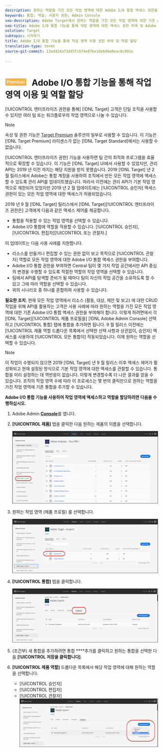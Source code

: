 ```yaml
---
description: 원하는 역할을 가진 모든 작업 영역에 대한 Adobe I/O 통합 액세스 권한을 부여하는 정보입니다.
keywords: 통합; 역할; 사용자 권한; Admin Console
seo-description: Adobe Target에서 원하는 역할을 가진 모든 작업 영역에 대한 기존 Adobe I/O 통합 액세스 권한을 부여하는 정보
seo-title: Adobe I/O 통합 기능을 통해 작업 영역에 대한 액세스 권한 부여 및 Adobe Target에서 역할 할당
solution: Target
subtopic: 시작하기
title: Adobe I/O 통합 기능을 통해 작업 영역 이용 권한 부여 및 역할 할당
translation-type: tm+mt
source-git-commit: 13ad42da73dd3fcbf4e07be1de646e0eac8c991e

---
```



# ![PREMIUM](/help/assets/premium.png) Adobe I/O 통합 기능을 통해 작업 영역 이용 및 역할 할당

[!UICONTROL 엔터프라이즈 권한을 통해] [!DNL Target] 고객은 단일 조직을 사용할 수 있지만 여러 팀 또는 워크플로우의 작업 영역으로 나눌 수 있습니다.

>[!NOTE]
>
>속성 및 권한 기능은 [Target Premium](/help/c-intro/intro.md#premium) 솔루션의 일부로 사용할 수 있습니다. 이 기능은 [!DNL Target Premium] 라이센스가 없는 [!DNL Target Standard]에서는 사용할 수 없습니다.

[!UICONTROL 엔터프라이즈 권한] 기능을 사용하면 팀 간의 최적화 프로그램을 효율적으로 확장할 수 있습니다. 이 기능은 [!DNL Target] UI에서 사용할 수 있었지만, 관리 API는 2019 년 이전 까지는 해당 지원을 받지 못했습니다. 2019 [!DNL Target] 년 2 월 릴리스에서 Adobe는 통합 계정을 사용하여 조직에서 만든 모든 작업 영역에 액세스할 수 있도록 관리 API를 업데이트했습니다. 따라서 이전에는 관리 API가 기본 작업 영역으로 제한되어 있었지만 2019 년 2 월 업데이트에는 [!UICONTROL 승인자] 액세스 권한이 있는 모든 작업 영역에 대한 액세스가 허용되었습니다.

2019 년 9 월 [!DNL Target] 릴리스에서 [!DNL Target][!UICONTROL 엔터프라이즈 권한은] 고객에게 다음과 같은 액세스 제어를 제공합니다.

* 통합을 적용할 수 있는 작업 영역을 선택할 수 있습니다.
* Adobe I/O 통합에 역할을 적용할 수 있습니다. [!UICONTROL 승인자], [!UICONTROL 편집자][!UICONTROL 또는 관찰자.]

이 업데이트는 다음 사용 사례를 지원합니다.

* 리소스를 만들거나 편집할 수 있는 권한 없이 보고 목적으로 [!UICONTROL 관찰자] 역할로 모든 작업 영역에 대한 Adobe I/O 통합 액세스 권한을 부여합니다.
* Adobe I/O 통합 권한을 부여하면 Central 팀이 몇 가지 작업 공간에서만 API 중심의 변경을 수행할 수 있도록 적절한 역할의 작업 영역을 선택할 수 있습니다.
* 팀에서 API를 탐색할 준비가 될 때마다 팀이 자신의 작업 공간을 소유하도록 할 수 있고 그에 따라 역할을 선택할 수 있습니다.
* 위의 시나리오 중 하나를 혼합하여 사용할 수 있습니다.

**필요한 조치**: 현재 모든 작업 영역에서 리소스 (활동, 대상, 제안 및 보고) 에 대한 CRUD 작업을 위해 API를 활용하는 고객은 사용 사례에 따라 원하는 역할을 가진 모든 작업 영역에 대한 기존 Adobe I/O 통합 액세스 권한을 부여해야 합니다. 이렇게 하려면에서 각 [!DNL Target][!UICONTROL 제품 프로필을] [!DNL Adobe Admin Console] 선택하고 [!UICONTROL 통합] 탭에 통합을 추가하면 됩니다. 9 월 릴리스 이전에는 [!UICONTROL 제품 역할 드롭다운 목록에서 선택한 선택 사항과 상관없이, 승인자] 액세스를 사용하여 [!UICONTROL 모든 통합이] 작동되었습니다. 이제 원하는 역할을 선택할 수 있습니다.

>[!NOTE]
>
>이 작업이 수행되지 않으면 2019 [!DNL Target] 년 9 월 릴리스 이후 액세스 제어가 활성화되고 현재 설정된 방식으로 기본 작업 영역에 대한 액세스를 관찰할 수 있습니다. 통합을 미리 설정하는 데 역반응이 없습니다. 이렇게 변경할수록 더 나은 결과를 얻을 수 있습니다. 조직의 작업 영역 수에 따라 이 프로세스는 몇 번의 클릭만으로 원하는 역할을 가진 작업 영역에 기존 통합을 추가할 수 있습니다.

**Adobe I/O 통합 기능을 사용하여 작업 영역에 액세스하고 역할을 할당하려면 다음을 수행하십시오.**

1. Adobe Admin **[Console](https://adminconsole.adobe.com)**&#x200B;를 엽니다.

1. **[!UICONTROL 제품]** 탭을 클릭한 다음 원하는 제품의 이름을 선택합니다.

   ![Adobe Admin Console에서 제품 선택](/help/administrating-target/c-user-management/property-channel/assets/io-choose-product.png)

1. 원하는 작업 영역 (제품 프로필) 를 선택합니다.

   ![제품 프로필 선택](/help/administrating-target/c-user-management/property-channel/assets/io-select-product-profile.png)

1. **[!UICONTROL 통합]** 탭을 클릭합니다.

   ![통합 탭](/help/administrating-target/c-user-management/property-channel/assets/integrations-tab.png)

1. (조건부) 새 통합을 추가하려면 통합 ****&#x200B;추가를 클릭하고 원하는 통합을 선택한 다음 **[!UICONTROL 저장을 클릭합니다]**.

1. **[!UICONTROL 제품 역할]** 드롭다운 목록에서 해당 작업 영역에 대해 원하는 역할을 선택합니다.

   * [!UICONTROL 승인자]
   * [!UICONTROL 편집자]
   * [!UICONTROL 관찰자]
   ![제품 프로필 역할 선택](/help/administrating-target/c-user-management/property-channel/assets/product-profile-role.png)
